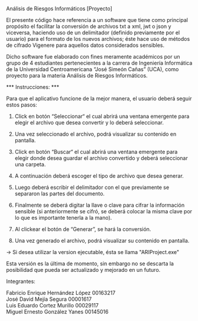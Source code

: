Análisis de Riesgos Informáticos [Proyecto]

El presente código hace referencia a un software que tiene como principal propósito el facilitar 
 la conversión de archivos txt a xml, jwt o json y viceversa, haciendo uso de un delimitador 
 (definido previamente por el usuario) para el formato de los nuevos archivos; éste hace uso de
 métodos de cifrado Vigenere para aquellos datos considerados sensibles.

Dicho software fue elaborado con fines meramente académicos por un grupo de 4 estudiantes 
pertenecientes a la carrera de Ingeniería Informática de la Universidad Centroamericana 
“José Simeón Cañas” (UCA), como proyecto para la materia Análisis de Riesgos Informáticos.

*** Instrucciones: ***

Para que el aplicativo funcione de la mejor manera, el usuario deberá seguir estos pasos:

1. Click en botón “Seleccionar“ el cual abrirá una ventana emergente para elegir el archivo 
que desea convertir y lo deberá seleccionar.

2. Una vez seleccionado el archivo, podrá visualizar su contenido en pantalla.

3. Click en botón “Buscar“ el cual abrirá una ventana emergente para elegir donde desea 
guardar el archivo convertido y deberá seleccionar una carpeta.

4. A continuación deberá escoger el tipo de archivo que desea generar.

5. Luego deberá escribir el delimitador con el que previamente se separaron las partes del
documento.

6. Finalmente se deberá digitar la llave o clave para cifrar la información sensible (si 
anteriormente se cifró, se deberá colocar la misma clave por lo que es importante tenerla 
a la mano).

7. Al clickear el botón de “Generar”, se hará la conversión.

8. Una vez generado el archivo, podrá visualizar su contenido en pantalla.

-> Si desea utilizar la version ejecutable, ésta se llama "ARIProject.exe"

Esta versión es la última de momento, sin embargo no se descarta la posibilidad que pueda 
ser actualizado y mejorado en un futuro.

Integrantes:

Fabricio Enrique Hernández López 00163217 <br/> 
José David Mejía Segura 00001617 <br/>
Luis Eduardo Cortez Murillo 00029117 <br/>
Miguel Ernesto González Yanes 00145016
